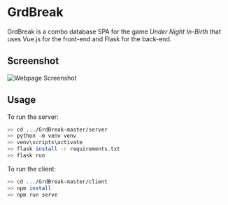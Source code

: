 # GrdBreak

GrdBreak is a combo database SPA for the game _Under Night In-Birth_ that uses Vue.js for the front-end and Flask for the back-end.

## Screenshot

![Webpage Screenshot](https://u.cubeupload.com/setzerfgdb/Capture.png)

## Usage

To run the server:

```bash
>> cd .../GrdBreak-master/server
>> python -m venv venv
>> venv\scripts\activate
>> flask install -r requirements.txt
>> flask run
```

To run the client:

```bash
>> cd .../GrdBreak-master/client
>> npm install
>> npm run serve
```